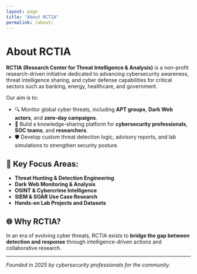 ```yaml
---
layout: page
title: "About RCTIA"
permalink: /about/
---
```


# About RCTIA

**RCTIA (Research Center for Threat Intelligence & Analysis)** is a non-profit research-driven initiative dedicated to advancing cybersecurity awareness, threat intelligence sharing, and cyber defense capabilities for critical sectors such as banking, energy, healthcare, and government.

Our aim is to:

- 🔍 Monitor global cyber threats, including **APT groups**, **Dark Web actors**, and **zero-day campaigns**.
- 🧠 Build a knowledge-sharing platform for **cybersecurity professionals**, **SOC teams**, and **researchers**.
- 🛡️ Develop custom threat detection logic, advisory reports, and lab simulations to strengthen security posture.

## 🔗 Key Focus Areas:

- **Threat Hunting & Detection Engineering**
- **Dark Web Monitoring & Analysis**
- **OSINT & Cybercrime Intelligence**
- **SIEM & SOAR Use Case Research**
- **Hands-on Lab Projects and Datasets**

## 🌐 Why RCTIA?

In an era of evolving cyber threats, RCTIA exists to **bridge the gap between detection and response** through intelligence-driven actions and collaborative research.

---
*Founded in 2025 by cybersecurity professionals for the community.*

